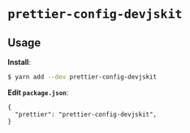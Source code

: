 # `prettier-config-devjskit`

## Usage

**Install**:

```bash
$ yarn add --dev prettier-config-devjskit
```

**Edit `package.json`**:

```jsonc
{
  "prettier": "prettier-config-devjskit",
}
```
